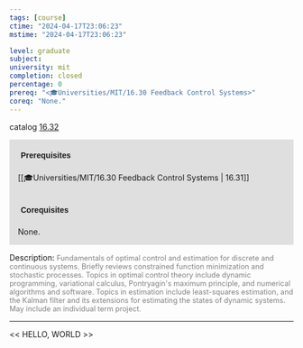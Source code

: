 ```yaml
---
tags: [course]
ctime: "2024-04-17T23:06:23"
mstime: "2024-04-17T23:06:23"

level: graduate
subject: 
university: mit
completion: closed
percentage: 0
prereq: "<🎓Universities/MIT/16.30 Feedback Control Systems>"
coreq: "None."
---
```


catalog [16.32](http://student.mit.edu/catalog/m16a.html#16.32)

<span style="display: block; padding: 15px; background-color: rgb(100, 100, 100, 0.2);"><font id="m_prereq1415_0" style="display: block; font-family: Arial, sans-serif; font-weight: bold; padding: 5px">Prerequisites</font><br><span id="prereq1415_0">[[🎓Universities/MIT/16.30 Feedback Control Systems | 16.31]]</span></span>
<span style="display: block; padding: 15px; background-color: rgb(100, 100, 100, 0.2);"><font id="m_coreq1415_0" style="display: block; font-family: Arial, sans-serif; font-weight: bold; padding: 5px">Corequisites</font><br><span id="coreq1415_0">None.</span></span>

<font style="">Description:</font>
<font style="color: grey; font-size: 0.8rem;">Fundamentals of optimal control and estimation for discrete and continuous systems. Briefly reviews constrained function minimization and stochastic processes. Topics in optimal control theory include dynamic programming, variational calculus, Pontryagin's maximum principle, and numerical algorithms and software. Topics in estimation include least-squares estimation, and the Kalman filter and its extensions for estimating the states of dynamic systems. May include an individual term project.</font>



---

<< HELLO, WORLD >>
